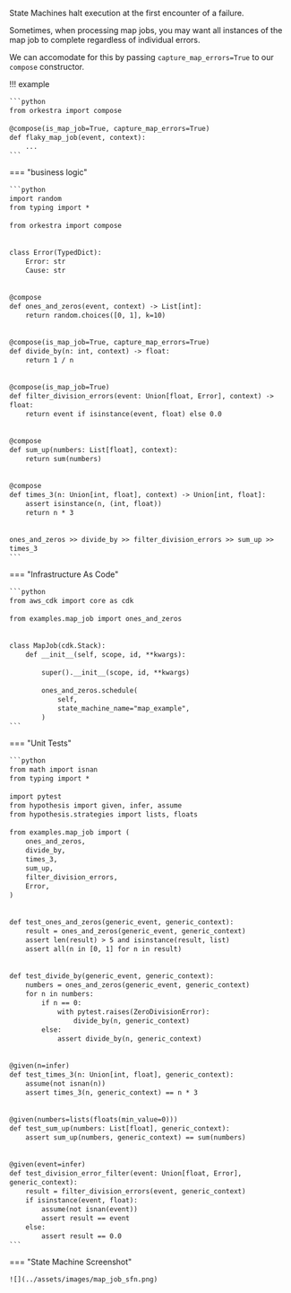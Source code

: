 State Machines halt execution at the first encounter of a failure.

Sometimes, when processing map jobs, you may want all instances of the map job to complete regardless of
individual errors.

We can accomodate for this by passing `capture_map_errors=True` to our `compose` constructor.

!!! example

    ```python
    from orkestra import compose

    @compose(is_map_job=True, capture_map_errors=True)
    def flaky_map_job(event, context):
        ...
    ```

=== "business logic"

    ```python
    import random
    from typing import *

    from orkestra import compose


    class Error(TypedDict):
        Error: str
        Cause: str


    @compose
    def ones_and_zeros(event, context) -> List[int]:
        return random.choices([0, 1], k=10)


    @compose(is_map_job=True, capture_map_errors=True)
    def divide_by(n: int, context) -> float:
        return 1 / n


    @compose(is_map_job=True)
    def filter_division_errors(event: Union[float, Error], context) -> float:
        return event if isinstance(event, float) else 0.0


    @compose
    def sum_up(numbers: List[float], context):
        return sum(numbers)


    @compose
    def times_3(n: Union[int, float], context) -> Union[int, float]:
        assert isinstance(n, (int, float))
        return n * 3


    ones_and_zeros >> divide_by >> filter_division_errors >> sum_up >> times_3
    ```

=== "Infrastructure As Code"

    ```python
    from aws_cdk import core as cdk

    from examples.map_job import ones_and_zeros


    class MapJob(cdk.Stack):
        def __init__(self, scope, id, **kwargs):

            super().__init__(scope, id, **kwargs)

            ones_and_zeros.schedule(
                self,
                state_machine_name="map_example",
            )
    ```

=== "Unit Tests"

    ```python
    from math import isnan
    from typing import *

    import pytest
    from hypothesis import given, infer, assume
    from hypothesis.strategies import lists, floats

    from examples.map_job import (
        ones_and_zeros,
        divide_by,
        times_3,
        sum_up,
        filter_division_errors,
        Error,
    )


    def test_ones_and_zeros(generic_event, generic_context):
        result = ones_and_zeros(generic_event, generic_context)
        assert len(result) > 5 and isinstance(result, list)
        assert all(n in [0, 1] for n in result)


    def test_divide_by(generic_event, generic_context):
        numbers = ones_and_zeros(generic_event, generic_context)
        for n in numbers:
            if n == 0:
                with pytest.raises(ZeroDivisionError):
                    divide_by(n, generic_context)
            else:
                assert divide_by(n, generic_context)


    @given(n=infer)
    def test_times_3(n: Union[int, float], generic_context):
        assume(not isnan(n))
        assert times_3(n, generic_context) == n * 3


    @given(numbers=lists(floats(min_value=0)))
    def test_sum_up(numbers: List[float], generic_context):
        assert sum_up(numbers, generic_context) == sum(numbers)


    @given(event=infer)
    def test_division_error_filter(event: Union[float, Error], generic_context):
        result = filter_division_errors(event, generic_context)
        if isinstance(event, float):
            assume(not isnan(event))
            assert result == event
        else:
            assert result == 0.0
    ```

=== "State Machine Screenshot"


    ![](../assets/images/map_job_sfn.png)
